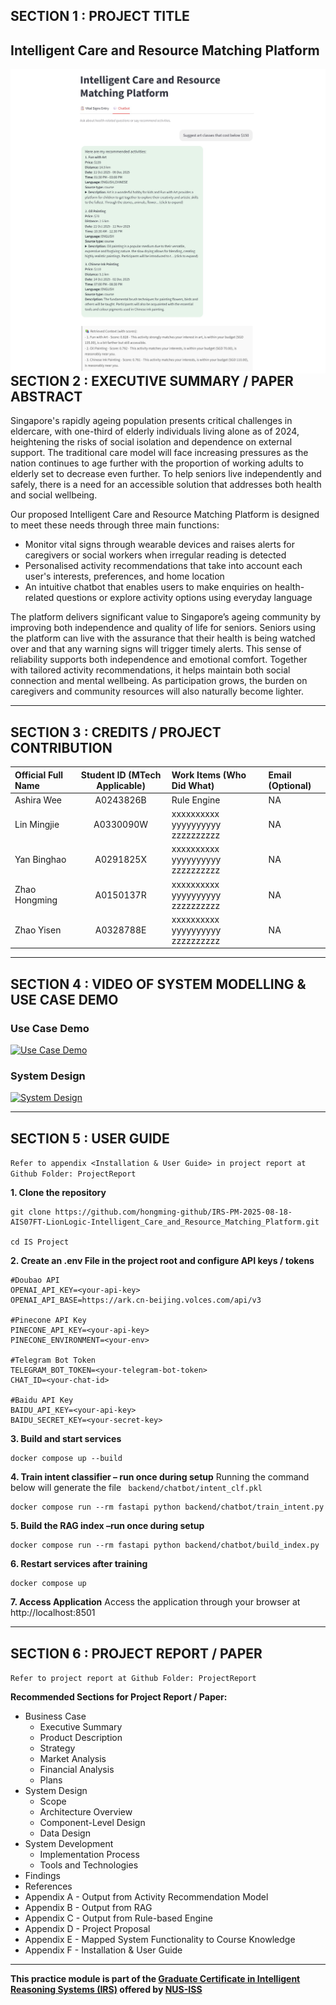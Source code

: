## SECTION 1 : PROJECT TITLE
## Intelligent Care and Resource Matching Platform

<img src="Video/chatbot-recommendation.jpg"
     style="float: left; margin-right: 0px;" />

---

## SECTION 2 : EXECUTIVE SUMMARY / PAPER ABSTRACT
Singapore's rapidly ageing population presents critical challenges in eldercare, with one-third of elderly individuals living alone as of 2024, heightening the risks of social isolation and dependence on external support. The traditional care model will face increasing pressures as the nation continues to age further with the proportion of working adults to elderly set to decrease even further. To help seniors live independently and safely, there is a need for an accessible solution that addresses both health and social wellbeing.

Our proposed Intelligent Care and Resource Matching Platform is designed to meet these needs through three main functions:
- Monitor vital signs through wearable devices and raises alerts for caregivers or social workers when irregular reading is detected
- Personalised activity recommendations that take into account each user's interests, preferences, and home location
- An intuitive chatbot that enables users to make enquiries on health-related questions or explore activity options using everyday language

The platform delivers significant value to Singapore’s ageing community by improving both independence and quality of life for seniors. Seniors using the platform can live with the assurance that their health is being watched over and that any warning signs will trigger timely alerts. This sense of reliability supports both independence and emotional comfort. Together with tailored activity recommendations, it helps maintain both social connection and mental wellbeing. As participation grows, the burden on caregivers and community resources will also naturally become lighter.

---

## SECTION 3 : CREDITS / PROJECT CONTRIBUTION

| Official Full Name  | Student ID (MTech Applicable)  | Work Items (Who Did What) | Email (Optional) |
| :------------ |:---------------:| :-----| :-----|
| Ashira  Wee   | A0243826B | Rule Engine | NA |
| Lin Mingjie   | A0330090W | xxxxxxxxxx yyyyyyyyyy zzzzzzzzzz| NA |
| Yan Binghao   | A0291825X | xxxxxxxxxx yyyyyyyyyy zzzzzzzzzz| NA |
| Zhao Hongming | A0150137R | xxxxxxxxxx yyyyyyyyyy zzzzzzzzzz| NA |
| Zhao Yisen    | A0328788E | xxxxxxxxxx yyyyyyyyyy zzzzzzzzzz| NA |

---

## SECTION 4 : VIDEO OF SYSTEM MODELLING & USE CASE DEMO

### Use Case Demo 
[![Use Case Demo](https://img.youtube.com/vi/vfXN81DZRko/0.jpg)](https://youtu.be/vfXN81DZRko)

### System Design
[![System Design](https://img.youtube.com/vi/hRSPrcxE1Uo/0.jpg)](https://youtu.be/hRSPrcxE1Uo)

---

## SECTION 5 : USER GUIDE

`Refer to appendix <Installation & User Guide> in project report at Github Folder: ProjectReport`

**1. Clone the repository**
```shell
git clone https://github.com/hongming-github/IRS-PM-2025-08-18-AIS07FT-LionLogic-Intelligent_Care_and_Resource_Matching_Platform.git

cd IS Project
```

**2.  Create an .env File in the project root and configure API keys / tokens**
```
#Doubao API
OPENAI_API_KEY=<your-api-key>
OPENAI_API_BASE=https://ark.cn-beijing.volces.com/api/v3

#Pinecone API Key
PINECONE_API_KEY=<your-api-key>
PINECONE_ENVIRONMENT=<your-env>

#Telegram Bot Token
TELEGRAM_BOT_TOKEN=<your-telegram-bot-token>
CHAT_ID=<your-chat-id>

#Baidu API Key
BAIDU_API_KEY=<your-api-key>
BAIDU_SECRET_KEY=<your-secret-key>
```

**3. Build and start services**
```shell
docker compose up --build
```

**4. Train intent classifier – run once during setup**
Running the command below will generate the file ```
backend/chatbot/intent_clf.pkl```

```shell
docker compose run --rm fastapi python backend/chatbot/train_intent.py
```

**5. Build the RAG index –run once during setup**
```shell
docker compose run --rm fastapi python backend/chatbot/build_index.py
```

**6. Restart services after training**
```shell
docker compose up
```

**7. Access Application**
Access the application through your browser at http://localhost:8501

---
## SECTION 6 : PROJECT REPORT / PAPER

`Refer to project report at Github Folder: ProjectReport`

**Recommended Sections for Project Report / Paper:**
- Business Case
	- Executive Summary
	- Product Description
	- Strategy
	- Market Analysis
	- Financial Analysis
	- Plans
- System Design
	- Scope
	- Architecture Overview
	- Component-Level Design
	- Data Design
- System Development
	- Implementation Process
	- Tools and Technologies
- Findings
- References
- Appendix A - Output from Activity Recommendation Model
- Appendix B - Output from RAG
- Appendix C - Output from Rule-based Engine
- Appendix D - Project Proposal
- Appendix E - Mapped System Functionality to Course Knowledge
- Appendix F - Installation & User Guide

---

**This practice module is part of the [Graduate Certificate in Intelligent Reasoning Systems (IRS)](https://www.iss.nus.edu.sg/stackable-certificate-programmes/graduate-certificate/artificial-intelligence/graduate-certificate-in-intelligent-reasoning-systems) offered by [NUS-ISS](https://www.iss.nus.edu.sg/)**


